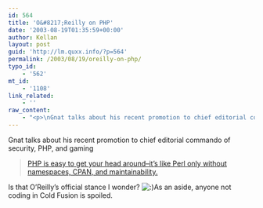```yaml
---
id: 564
title: 'O&#8217;Reilly on PHP'
date: '2003-08-19T01:35:59+00:00'
author: Kellan
layout: post
guid: 'http://lm.quxx.info/?p=564'
permalink: /2003/08/19/oreilly-on-php/
typo_id:
    - '562'
mt_id:
    - '1108'
link_related:
    - ''
raw_content:
    - "<p>\nGnat talks about his recent promotion to chief editorial commando of security, PHP, and gaming\n<blockquote>\n<a href=\\\"http://use.perl.org/~gnat/journal/14191\\\">PHP is easy to get your head around--it\\'s like Perl only without namespaces, CPAN, and maintainability.</a>\n</blockquote>\nIs that O\\'Reilly\\'s official stance I wonder?  :)\n</p>\n<p>\nAs an aside, anyone not coding in Cold Fusion is spoiled.\n</p>"
---
```


Gnat talks about his recent promotion to chief editorial commando of security, PHP, and gaming

> [PHP is easy to get your head around–it’s like Perl only without namespaces, CPAN, and maintainability.](http://use.perl.org/~gnat/journal/14191)

Is that O’Reilly’s official stance I wonder? ![:)](http://lm.local/wp-includes/images/smilies/simple-smile.png)As an aside, anyone not coding in Cold Fusion is spoiled.